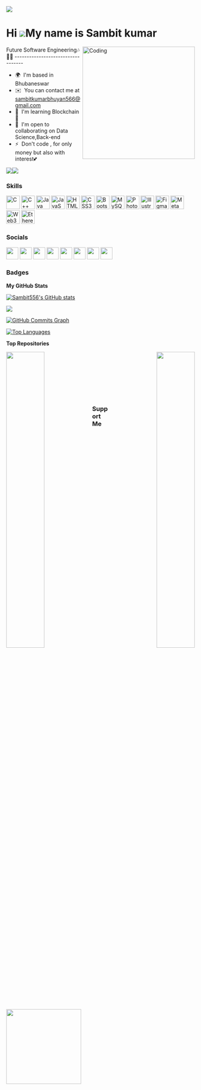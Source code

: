 <IMG SRC="https://media3.giphy.com/headers/monstercat/LQnX59nHBsOV.gif">

Hi ![](https://user-images.githubusercontent.com/18350557/176309783-0785949b-9127-417c-8b55-ab5a4333674e.gif)My name is Sambit kumar
====================================================================================================================================
<img align="right" alt="Coding" width="300" src="https://media0.giphy.com/media/l3978y5HqiEtqupiM/giphy.gif">
Future Software Engineering🎶👨‍💻
----------------------------------

* 🌍  I'm based in Bhubaneswar
* ✉️  You can contact me at [sambitkumarbhuyan566@gmail.com](mailto:sambitkumarbhuyan566@gmail.com)
* 🧠  I'm learning Blockchain 🔗
* 🤝  I'm open to collaborating on Data Science,Back-end
* ⚡  Don't code , for only money but also with interest💕

<a href="https://www.twitter.com/Sambit_Ku566" target="_blank" rel="noreferrer"><img
src="https://img.shields.io/twitter/follow/Sambit_Ku566?logo=twitter&style=for-the-badge&color=ef4444&labelColor=000000"
/></a><a href="https://www.github.com/Sambit556" target="_blank" rel="noreferrer"><img
src="https://img.shields.io/github/followers/Sambit556?logo=github&style=for-the-badge&color=ef4444&labelColor=000000" /></a>

### Skills


<p align="left">
<a href="https://docs.microsoft.com/en-us/cpp/?view=msvc-170" target="_blank" rel="noreferrer"><img src="https://raw.githubusercontent.com/danielcranney/readme-generator/main/public/icons/skills/c-colored.svg" width="36" height="36" alt="C" /></a>
<a href="https://docs.microsoft.com/en-us/cpp/?view=msvc-170" target="_blank" rel="noreferrer"><img src="https://raw.githubusercontent.com/danielcranney/readme-generator/main/public/icons/skills/cplusplus-colored.svg" width="36" height="36" alt="C++" /></a>
<a href="https://www.oracle.com/java/" target="_blank" rel="noreferrer"><img src="https://raw.githubusercontent.com/danielcranney/readme-generator/main/public/icons/skills/java-colored.svg" width="36" height="36" alt="Java" /></a>
<a href="https://developer.mozilla.org/en-US/docs/Web/JavaScript" target="_blank" rel="noreferrer"><img src="https://raw.githubusercontent.com/danielcranney/readme-generator/main/public/icons/skills/javascript-colored.svg" width="36" height="36" alt="JavaScript" /></a>
<a href="https://developer.mozilla.org/en-US/docs/Glossary/HTML5" target="_blank" rel="noreferrer"><img src="https://raw.githubusercontent.com/danielcranney/readme-generator/main/public/icons/skills/html5-colored.svg" width="36" height="36" alt="HTML5" /></a>
<a href="https://www.w3.org/TR/CSS/#css" target="_blank" rel="noreferrer"><img src="https://raw.githubusercontent.com/danielcranney/readme-generator/main/public/icons/skills/css3-colored.svg" width="36" height="36" alt="CSS3" /></a>
<a href="https://getbootstrap.com/" target="_blank" rel="noreferrer"><img src="https://raw.githubusercontent.com/danielcranney/readme-generator/main/public/icons/skills/bootstrap-colored.svg" width="36" height="36" alt="Bootstrap" /></a>
<a href="https://www.mysql.com/" target="_blank" rel="noreferrer"><img src="https://raw.githubusercontent.com/danielcranney/readme-generator/main/public/icons/skills/mysql-colored.svg" width="36" height="36" alt="MySQL" /></a>
<a href="https://www.adobe.com/uk/products/photoshop.html" target="_blank" rel="noreferrer"><img src="https://raw.githubusercontent.com/danielcranney/readme-generator/main/public/icons/skills/photoshop-colored-dark.svg" width="36" height="36" alt="Photoshop" /></a>
<a href="adobe.com/uk/products/illustrator.html" target="_blank" rel="noreferrer"><img src="https://raw.githubusercontent.com/danielcranney/readme-generator/main/public/icons/skills/illustrator-colored-dark.svg" width="36" height="36" alt="Illustrator" /></a>
<a href="https://www.figma.com/" target="_blank" rel="noreferrer"><img src="https://raw.githubusercontent.com/danielcranney/readme-generator/main/public/icons/skills/figma-colored.svg" width="36" height="36" alt="Figma" /></a>
<a href="https://metamask.io/" target="_blank" rel="noreferrer"><img src="https://raw.githubusercontent.com/danielcranney/readme-generator/main/public/icons/skills/metamask-colored.svg" width="36" height="36" alt="MetaMask" /></a>
<a href="https://web3js.readthedocs.io/en/v1.7.1/#" target="_blank" rel="noreferrer"><img src="https://raw.githubusercontent.com/danielcranney/readme-generator/main/public/icons/skills/web3js-colored.svg" width="36" height="36" alt="Web3Js" /></a>
<a href="https://ethereum.org/en/" target="_blank" rel="noreferrer"><img src="https://raw.githubusercontent.com/danielcranney/readme-generator/main/public/icons/skills/ethereum-colored.svg" width="36" height="36" alt="Ethereum" /></a>
</p>


### Socials

<p align="left"> <a href="https://discord.com/users/sambit kumar" target="_blank" rel="noreferrer"><img src="https://raw.githubusercontent.com/danielcranney/readme-generator/main/public/icons/socials/discord.svg" width="32" height="32" /></a> <a href="https://www.facebook.com/profile.php?id=100018258483438" target="_blank" rel="noreferrer"><img src="https://raw.githubusercontent.com/danielcranney/readme-generator/main/public/icons/socials/facebook.svg" width="32" height="32" /></a> <a href="https://www.github.com/Sambit556" target="_blank" rel="noreferrer"><img src="https://raw.githubusercontent.com/danielcranney/readme-generator/main/public/icons/socials/github-dark.svg" width="32" height="32" /></a> <a href="http://www.instagram.com/ku._sambit" target="_blank" rel="noreferrer"><img src="https://raw.githubusercontent.com/danielcranney/readme-generator/main/public/icons/socials/instagram.svg" width="32" height="32" /></a> <a href="https://www.linkedin.com/in/sambit-kumar-bhuyan-481690230" target="_blank" rel="noreferrer"><img src="https://raw.githubusercontent.com/danielcranney/readme-generator/main/public/icons/socials/linkedin.svg" width="32" height="32" /></a> <a href="https://www.stackoverflow.com/users/17285553/sambit-kumar" target="_blank" rel="noreferrer"><img src="https://raw.githubusercontent.com/danielcranney/readme-generator/main/public/icons/socials/stackoverflow.svg" width="32" height="32" /></a> <a href="https://www.twitter.com/Sambit_Ku566" target="_blank" rel="noreferrer"><img src="https://raw.githubusercontent.com/danielcranney/readme-generator/main/public/icons/socials/twitter.svg" width="32" height="32" /></a> <a href="https://www.youtube.com/c/Sam Visualization" target="_blank" rel="noreferrer"><img src="https://raw.githubusercontent.com/danielcranney/readme-generator/main/public/icons/socials/youtube.svg" width="32" height="32" /></a></p>

### Badges

<b>My GitHub Stats</b>

<a href="http://www.github.com/Sambit556"><img src="https://github-readme-stats.vercel.app/api?username=Sambit556&show_icons=true&hide=&count_private=true&title_color=22c55e&text_color=facc15&icon_color=ef4444&bg_color=000000&hide_border=true&show_icons=true" alt="Sambit556's GitHub stats" /></a>

<a href="http://www.github.com/Sambit556"><img src="https://github-readme-streak-stats.herokuapp.com/?user=Sambit556&stroke=facc15&background=000000&ring=22c55e&fire=22c55e&currStreakNum=facc15&currStreakLabel=22c55e&sideNums=facc15&sideLabels=facc15&dates=facc15&hide_border=true" /></a>

<a href="http://www.github.com/Sambit556"><img src="https://activity-graph.herokuapp.com/graph?username=Sambit556&bg_color=000000&color=facc15&line=ef4444&point=facc15&area_color=000000&area=true&hide_border=true&custom_title=GitHub%20Commits%20Graph" alt="GitHub Commits Graph" /></a>

<a href="https://github.com/Sambit556" align="left"><img src="https://github-readme-stats.vercel.app/api/top-langs/?username=Sambit556&langs_count=10&title_color=22c55e&text_color=facc15&icon_color=ef4444&bg_color=000000&hide_border=true&locale=en&custom_title=Top%20%Languages" alt="Top Languages" /></a>

<b>Top Repositories</b>

<div width="100%" align="center"><a href="https://github.com/Sambit556/https://github.com/Sambit556/TCR---PROJECT-Online-learing-website-" align="left"><img align="left" width="45%" src="https://github-readme-stats.vercel.app/api/pin/?username=Sambit556&repo=https://github.com/Sambit556/TCR---PROJECT-Online-learing-website-&title_color=22c55e&text_color=facc15&icon_color=ef4444&bg_color=000000&hide_border=true&locale=en" /></a><a href="https://github.com/Sambit556/https://github.com/Sambit556/Solidity-Program" align="right"><img align="right" width="45%" src="https://github-readme-stats.vercel.app/api/pin/?username=Sambit556&repo=https://github.com/Sambit556/Solidity-Program&title_color=22c55e&text_color=facc15&icon_color=ef4444&bg_color=000000&hide_border=true&locale=en" /></a></div><br /><br /><br /><br /><br /><br /><br />

### Support Me

<a href="https://www.buymeacoffee.com/sambitkumaR"><img src="https://cdn.buymeacoffee.com/buttons/v2/default-yellow.png" width="200" /></a>
